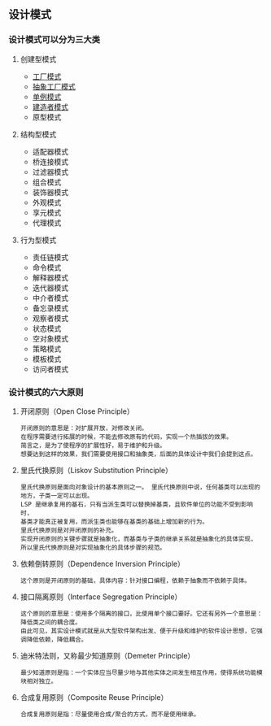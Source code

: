 ## 设计模式

### 设计模式可以分为三大类

1. 创建型模式
    * [工厂模式](creational/factory)
    * [抽象工厂模式](creational/abstract-factory)
    * [单例模式](creational/singleton)
    * [建造者模式](creational/builder)
    * 原型模式

2. 结构型模式
    * 适配器模式
    * 桥连接模式
    * 过滤器模式
    * 组合模式
    * 装饰器模式
    * 外观模式
    * 享元模式
    * 代理模式

3. 行为型模式
    * 责任链模式
    * 命令模式
    * 解释器模式
    * 迭代器模式
    * 中介者模式
    * 备忘录模式
    * 观察者模式
    * 状态模式
    * 空对象模式
    * 策略模式
    * 模板模式
    * 访问者模式


### 设计模式的六大原则
1. 开闭原则（Open Close Principle）
    ```
    开闭原则的意思是：对扩展开放，对修改关闭。
    在程序需要进行拓展的时候，不能去修改原有的代码，实现一个热插拔的效果。
    简言之，是为了使程序的扩展性好，易于维护和升级。
    想要达到这样的效果，我们需要使用接口和抽象类，后面的具体设计中我们会提到这点。
    ```

2. 里氏代换原则（Liskov Substitution Principle）
    ```
    里氏代换原则是面向对象设计的基本原则之一。 里氏代换原则中说，任何基类可以出现的地方，子类一定可以出现。
    LSP 是继承复用的基石，只有当派生类可以替换掉基类，且软件单位的功能不受到影响时，
    基类才能真正被复用，而派生类也能够在基类的基础上增加新的行为。
    里氏代换原则是对开闭原则的补充。
    实现开闭原则的关键步骤就是抽象化，而基类与子类的继承关系就是抽象化的具体实现，
    所以里氏代换原则是对实现抽象化的具体步骤的规范。
    ```
3. 依赖倒转原则（Dependence Inversion Principle）
    ```
    这个原则是开闭原则的基础，具体内容：针对接口编程，依赖于抽象而不依赖于具体。
    ```

4. 接口隔离原则（Interface Segregation Principle）
    ```
    这个原则的意思是：使用多个隔离的接口，比使用单个接口要好。它还有另外一个意思是：降低类之间的耦合度。
    由此可见，其实设计模式就是从大型软件架构出发、便于升级和维护的软件设计思想，它强调降低依赖，降低耦合。
    ```

5. 迪米特法则，又称最少知道原则（Demeter Principle）
    ```
    最少知道原则是指：一个实体应当尽量少地与其他实体之间发生相互作用，使得系统功能模块相对独立。
    ```

6. 合成复用原则（Composite Reuse Principle）
    ```
    合成复用原则是指：尽量使用合成/聚合的方式，而不是使用继承。
    ```
